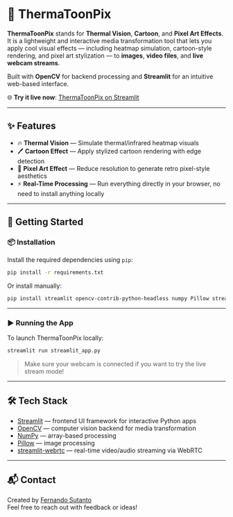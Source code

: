 # 🎨 ThermaToonPix

**ThermaToonPix** stands for **Thermal Vision**, **Cartoon**, and **Pixel Art Effects**.  
It is a lightweight and interactive media transformation tool that lets you apply cool visual effects — including heatmap simulation, cartoon-style rendering, and pixel art stylization — to **images**, **video files**, and **live webcam streams**.

Built with **OpenCV** for backend processing and **Streamlit** for an intuitive web-based interface.

🌐 **Try it live now**: [ThermaToonPix on Streamlit](https://thermatoonpix.streamlit.app)

---

## ✨ Features

- 🔥 **Thermal Vision** — Simulate thermal/infrared heatmap visuals
- 🖊️ **Cartoon Effect** — Apply stylized cartoon rendering with edge detection
- 🧱 **Pixel Art Effect** — Reduce resolution to generate retro pixel-style aesthetics
- ⚡ **Real-Time Processing** — Run everything directly in your browser, no need to install anything locally

---

## 🚀 Getting Started

### 📦 Installation

Install the required dependencies using `pip`:

```bash
pip install -r requirements.txt
```

Or install manually:

```bash
pip install streamlit opencv-contrib-python-headless numpy Pillow streamlit-webrtc
```

---

### ▶️ Running the App

To launch ThermaToonPix locally:

```bash
streamlit run streamlit_app.py
```

> Make sure your webcam is connected if you want to try the live stream mode!

---

## 🛠️ Tech Stack

- [Streamlit](https://streamlit.io/) — frontend UI framework for interactive Python apps
- [OpenCV](https://opencv.org/) — computer vision backend for media transformation
- [NumPy](https://numpy.org/) — array-based processing
- [Pillow](https://python-pillow.org/) — image processing
- [streamlit-webrtc](https://github.com/whitphx/streamlit-webrtc) — real-time video/audio streaming via WebRTC

---

## 📬 Contact

Created by [Fernando Sutanto](https://github.com/Fernando889)  
Feel free to reach out with feedback or ideas!
